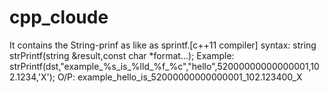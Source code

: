 # cpp_cloude
  It contains the String-prinf as like as sprintf.[c++11 compiler]
  syntax:
   string strPrintf(string &result,const char *format...);
  Example:
   strPrintf(dst,"example_%s_is_%lld_%f_%c","hello",52000000000000001,102.1234,'X');
   O/P:
   example_hello_is_52000000000000001_102.123400_X
